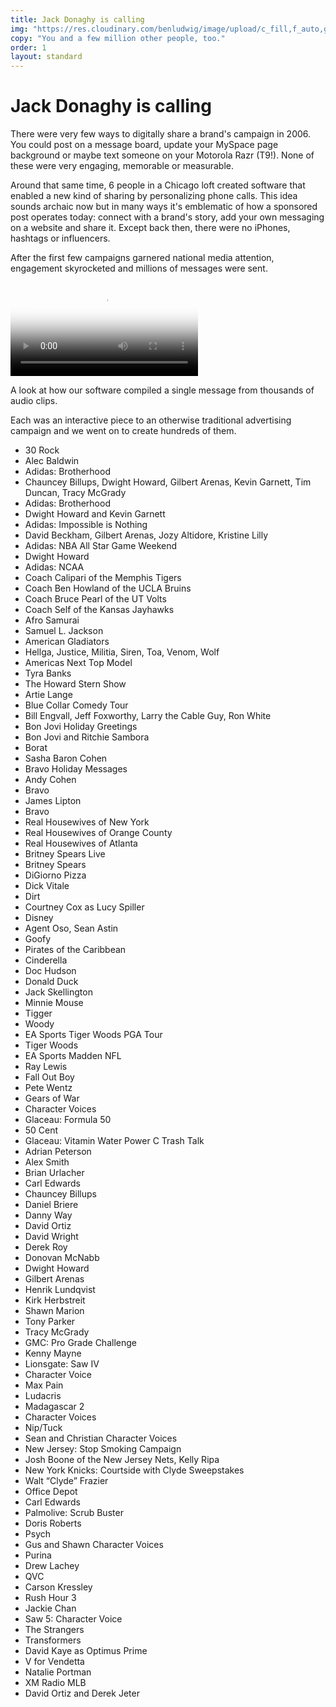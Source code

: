 ```yaml
---
title: Jack Donaghy is calling
img: "https://res.cloudinary.com/benludwig/image/upload/c_fill,f_auto,g_face,h_500,q_auto:best,w_1000/v1573597323/Jack-Donaghy_hg3gcm.jpg"
copy: "You and a few million other people, too."
order: 1
layout: standard
---
```


<div class="page">
  <div class="type-column">
  <h1>Jack Donaghy is calling</h1>
  <p>There were very few ways to digitally share a brand's campaign in 2006. You could post on a message board, update your MySpace page background or maybe text someone on your Motorola Razr (T9!). None of these were very engaging, memorable or measurable.</p>
  <p>Around that same time, 6 people in a Chicago loft created software that enabled a new kind of sharing by personalizing phone calls. This idea sounds archaic now but in many ways it's emblematic of how a sponsored post operates today: connect with a brand's story, add your own messaging on a website and share it. Except back then, there were no iPhones, hashtags or influencers.</p>
  <p>After the first few campaigns garnered national media attention, engagement skyrocketed and millions of messages were sent.</p>
  </div>

  <div class="video-column-1000">
    <video controls poster="https://res.cloudinary.com/benludwig/image/upload/f_auto,q_auto:best/v1576776149/jackaudio_frame_j9agtw.png">
      <source src="https://res.cloudinary.com/benludwig/video/upload/vc_auto/v1576786663/jackaudio_medium_render_ayojqg.mp4">
      <source src="https://res.cloudinary.com/benludwig/video/upload/vc_auto/v1576786663/jackaudio_medium_render_ayojqg.webm" type="video/webm">
      Your browser does not support the video tag.
    </video>
    <div class="caption"><p>A look at how our software compiled a single message from thousands of audio clips.</p></div>
  </div>

  <div class="type-column">
  <p>Each was an interactive piece to an otherwise traditional advertising campaign and we went on to create hundreds of them.</p>

  <ul class="about-unordered-list">

  <li class="about-list">30 Rock</li>
  <li class="about-list-muted">Alec Baldwin</li>

  <li class="about-list">Adidas: Brotherhood</li>
  <li class="about-list-muted">Chauncey Billups, Dwight Howard, Gilbert Arenas, Kevin Garnett, Tim Duncan, Tracy McGrady</li>

  <li class="about-list">Adidas: Brotherhood</li>
  <li class="about-list-muted">Dwight Howard and Kevin Garnett</li>

  <li class="about-list">Adidas: Impossible is Nothing</li>
  <li class="about-list-muted">David Beckham, Gilbert Arenas, Jozy Altidore, Kristine Lilly</li>

  <li class="about-list">Adidas: NBA All Star Game Weekend</li>
  <li class="about-list-muted">Dwight Howard</li>

  <li class="about-list">Adidas: NCAA</li>
  <li class="about-list-muted">Coach Calipari of the Memphis Tigers</li>
  <li class="about-list-muted">Coach Ben Howland of the UCLA Bruins</li>
  <li class="about-list-muted">Coach Bruce Pearl of the UT Volts</li>
  <li class="about-list-muted">Coach Self of the Kansas Jayhawks</li>

  <li class="about-list">Afro Samurai</li>
  <li class="about-list-muted">Samuel L. Jackson</li>

  <li class="about-list">American Gladiators</li>
  <li class="about-list-muted">Hellga, Justice, Militia, Siren, Toa, Venom, Wolf</li>

  <li class="about-list">Americas Next Top Model</li>
  <li class="about-list-muted">Tyra Banks</li>

  <li class="about-list">The Howard Stern Show</li>
  <li class="about-list-muted">Artie Lange</li>

  <li class="about-list">Blue Collar Comedy Tour</li>
  <li class="about-list-muted">Bill Engvall, Jeff Foxworthy, Larry the Cable Guy, Ron White</li>

  <li class="about-list">Bon Jovi Holiday Greetings</li>
  <li class="about-list-muted">Bon Jovi and Ritchie Sambora</li>

  <li class="about-list">Borat</li>
  <li class="about-list-muted">Sasha Baron Cohen</li>

  <li class="about-list">Bravo Holiday Messages</li>
  <li class="about-list-muted">Andy Cohen</li>

  <li class="about-list">Bravo</li>
  <li class="about-list-muted">James Lipton</li>

  <li class="about-list">Bravo</li>
  <li class="about-list-muted">Real Housewives of New York</li>
  <li class="about-list-muted">Real Housewives of Orange County</li>
  <li class="about-list-muted">Real Housewives of Atlanta</li>

  <li class="about-list">Britney Spears Live</li>
  <li class="about-list-muted">Britney Spears</li>

  <li class="about-list">DiGiorno Pizza</li>
  <li class="about-list-muted">Dick Vitale</li>

  <li class="about-list">Dirt</li>
  <li class="about-list-muted">Courtney Cox as Lucy Spiller</li>

  <li class="about-list">Disney</li>
  <li class="about-list-muted">Agent Oso, Sean Astin</li>
  <li class="about-list-muted">Goofy</li>
  <li class="about-list-muted">Pirates of the Caribbean</li>
  <li class="about-list-muted">Cinderella</li>
  <li class="about-list-muted">Doc Hudson</li>
  <li class="about-list-muted">Donald Duck</li>
  <li class="about-list-muted">Jack Skellington</li>
  <li class="about-list-muted">Minnie Mouse</li>
  <li class="about-list-muted">Tigger</li>
  <li class="about-list-muted">Woody</li>

  <li class="about-list">EA Sports Tiger Woods PGA Tour</li>
  <li class="about-list-muted">Tiger Woods</li>

  <li class="about-list">EA Sports Madden NFL</li>
  <li class="about-list-muted">Ray Lewis</li>

  <li class="about-list">Fall Out Boy</li>
  <li class="about-list-muted">Pete Wentz</li>

  <li class="about-list">Gears of War</li>
  <li class="about-list-muted">Character Voices</li>

  <li class="about-list">Glaceau: Formula 50</li>
  <li class="about-list-muted">50 Cent</li>

  <li class="about-list">Glaceau: Vitamin Water Power C Trash Talk</li>
  <li class="about-list-muted">Adrian Peterson</li>
  <li class="about-list-muted">Alex Smith</li>
  <li class="about-list-muted">Brian Urlacher</li>
  <li class="about-list-muted">Carl Edwards</li>
  <li class="about-list-muted">Chauncey Billups</li>
  <li class="about-list-muted">Daniel Briere</li>
  <li class="about-list-muted">Danny Way</li>
  <li class="about-list-muted">David Ortiz</li>
  <li class="about-list-muted">David Wright</li>
  <li class="about-list-muted">Derek Roy</li>
  <li class="about-list-muted">Donovan McNabb</li>
  <li class="about-list-muted">Dwight Howard</li>
  <li class="about-list-muted">Gilbert Arenas</li>
  <li class="about-list-muted">Henrik Lundqvist</li>
  <li class="about-list-muted">Kirk Herbstreit</li>
  <li class="about-list-muted">Shawn Marion</li>
  <li class="about-list-muted">Tony Parker</li>
  <li class="about-list-muted">Tracy McGrady</li>

  <li class="about-list">GMC: Pro Grade Challenge</li>
  <li class="about-list-muted">Kenny Mayne</li>

  <li class="about-list">Lionsgate: Saw IV</li>
  <li class="about-list-muted">Character Voice</li>

  <li class="about-list">Max Pain</li>
  <li class="about-list-muted">Ludacris</li>

  <li class="about-list">Madagascar 2</li>
  <li class="about-list-muted">Character Voices</li>

  <li class="about-list">Nip/Tuck</li>
  <li class="about-list-muted">Sean and Christian Character Voices</li>

  <li class="about-list">New Jersey: Stop Smoking Campaign</li>
  <li class="about-list-muted">Josh Boone of the New Jersey Nets, Kelly Ripa</li>

  <li class="about-list">New York Knicks: Courtside with Clyde Sweepstakes</li>
  <li class="about-list-muted">Walt “Clyde” Frazier</li>

  <li class="about-list">Office Depot</li>
  <li class="about-list-muted">Carl Edwards</li>

  <li class="about-list">Palmolive: Scrub Buster</li>
  <li class="about-list-muted">Doris Roberts</li>

  <li class="about-list">Psych</li>
  <li class="about-list-muted">Gus and Shawn Character Voices</li>

  <li class="about-list">Purina</li>
  <li class="about-list-muted">Drew Lachey</li>

  <li class="about-list">QVC</li>
  <li class="about-list-muted">Carson Kressley</li>

  <li class="about-list">Rush Hour 3</li>
  <li class="about-list-muted">Jackie Chan</li>

  <li class="about-list">Saw 5: Character Voice</li>
  <li class="about-list-muted">The Strangers</li>

  <li class="about-list">Transformers</li>
  <li class="about-list-muted">David Kaye as Optimus Prime</li>

  <li class="about-list">V for Vendetta</li>
  <li class="about-list-muted">Natalie Portman</li>

  <li class="about-list">XM Radio MLB</li>
  <li class="about-list-muted">David Ortiz and Derek Jeter</li>

</ul>





  </div>




</div>
